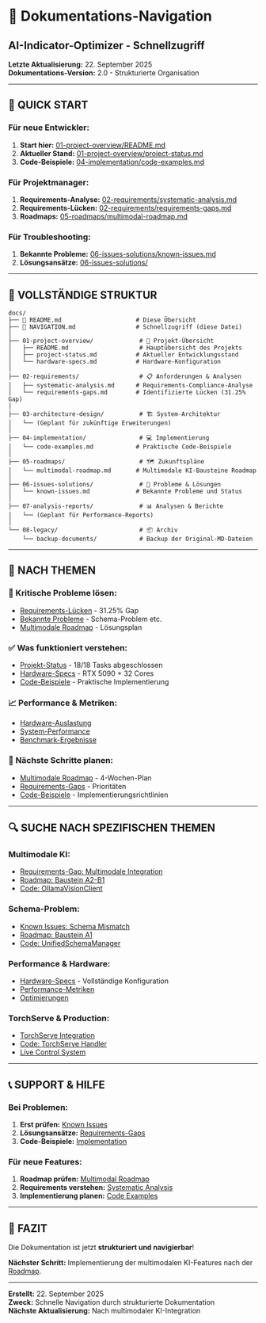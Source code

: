# 🧭 Dokumentations-Navigation
## AI-Indicator-Optimizer - Schnellzugriff

**Letzte Aktualisierung:** 22. September 2025  
**Dokumentations-Version:** 2.0 - Strukturierte Organisation  

---

## 🚀 **QUICK START**

### **Für neue Entwickler:**
1. **Start hier:** [01-project-overview/README.md](01-project-overview/README.md)
2. **Aktueller Stand:** [01-project-overview/project-status.md](01-project-overview/project-status.md)
3. **Code-Beispiele:** [04-implementation/code-examples.md](04-implementation/code-examples.md)

### **Für Projektmanager:**
1. **Requirements-Analyse:** [02-requirements/systematic-analysis.md](02-requirements/systematic-analysis.md)
2. **Requirements-Lücken:** [02-requirements/requirements-gaps.md](02-requirements/requirements-gaps.md)
3. **Roadmaps:** [05-roadmaps/multimodal-roadmap.md](05-roadmaps/multimodal-roadmap.md)

### **Für Troubleshooting:**
1. **Bekannte Probleme:** [06-issues-solutions/known-issues.md](06-issues-solutions/known-issues.md)
2. **Lösungsansätze:** [06-issues-solutions/](06-issues-solutions/)

---

## 📁 **VOLLSTÄNDIGE STRUKTUR**

```
docs/
├── 📖 README.md                     # Diese Übersicht
├── 🧭 NAVIGATION.md                 # Schnellzugriff (diese Datei)
│
├── 01-project-overview/             # 🎯 Projekt-Übersicht
│   ├── README.md                    # Hauptübersicht des Projekts
│   ├── project-status.md           # Aktueller Entwicklungsstand
│   └── hardware-specs.md           # Hardware-Konfiguration
│
├── 02-requirements/                 # 📋 Anforderungen & Analysen
│   ├── systematic-analysis.md      # Requirements-Compliance-Analyse
│   └── requirements-gaps.md        # Identifizierte Lücken (31.25% Gap)
│
├── 03-architecture-design/          # 🏗️ System-Architektur
│   └── (Geplant für zukünftige Erweiterungen)
│
├── 04-implementation/               # 💻 Implementierung
│   └── code-examples.md            # Praktische Code-Beispiele
│
├── 05-roadmaps/                     # 🗺️ Zukunftspläne
│   └── multimodal-roadmap.md       # Multimodale KI-Bausteine Roadmap
│
├── 06-issues-solutions/             # 🔧 Probleme & Lösungen
│   └── known-issues.md             # Bekannte Probleme und Status
│
├── 07-analysis-reports/             # 📊 Analysen & Berichte
│   └── (Geplant für Performance-Reports)
│
└── 08-legacy/                       # 📦 Archiv
    └── backup-documents/            # Backup der Original-MD-Dateien
```

---

## 🎯 **NACH THEMEN**

### **🔴 Kritische Probleme lösen:**
- [Requirements-Lücken](02-requirements/requirements-gaps.md) - 31.25% Gap
- [Bekannte Probleme](06-issues-solutions/known-issues.md) - Schema-Problem etc.
- [Multimodale Roadmap](05-roadmaps/multimodal-roadmap.md) - Lösungsplan

### **✅ Was funktioniert verstehen:**
- [Projekt-Status](01-project-overview/project-status.md) - 18/18 Tasks abgeschlossen
- [Hardware-Specs](01-project-overview/hardware-specs.md) - RTX 5090 + 32 Cores
- [Code-Beispiele](04-implementation/code-examples.md) - Praktische Implementierung

### **📈 Performance & Metriken:**
- [Hardware-Auslastung](01-project-overview/hardware-specs.md#hardware-auslastung-aktuell)
- [System-Performance](01-project-overview/project-status.md#performance-metriken)
- [Benchmark-Ergebnisse](01-project-overview/hardware-specs.md#benchmark-ergebnisse)

### **🚀 Nächste Schritte planen:**
- [Multimodale Roadmap](05-roadmaps/multimodal-roadmap.md) - 4-Wochen-Plan
- [Requirements-Gaps](02-requirements/requirements-gaps.md) - Prioritäten
- [Code-Beispiele](04-implementation/code-examples.md) - Implementierungsrichtlinien

---

## 🔍 **SUCHE NACH SPEZIFISCHEN THEMEN**

### **Multimodale KI:**
- [Requirements-Gap: Multimodale Integration](02-requirements/requirements-gaps.md#kritische-lücken-priorität-1)
- [Roadmap: Baustein A2-B1](05-roadmaps/multimodal-roadmap.md#kritische-bausteine-priorität-1)
- [Code: OllamaVisionClient](04-implementation/code-examples.md#ollamavisionclient---für-baustein-a2)

### **Schema-Problem:**
- [Known Issues: Schema Mismatch](06-issues-solutions/known-issues.md#1-schema-mismatch-in-parquet-logging-task-16)
- [Roadmap: Baustein A1](05-roadmaps/multimodal-roadmap.md#baustein-a1-schema-problem-behebung)
- [Code: UnifiedSchemaManager](04-implementation/code-examples.md#unifiedschemamanager---quick-win)

### **Performance & Hardware:**
- [Hardware-Specs](01-project-overview/hardware-specs.md) - Vollständige Konfiguration
- [Performance-Metriken](01-project-overview/project-status.md#performance-metriken)
- [Optimierungen](01-project-overview/hardware-specs.md#performance-optimierungen)

### **TorchServe & Production:**
- [TorchServe Integration](01-project-overview/project-status.md#torchserve-integration-task-17)
- [Code: TorchServe Handler](04-implementation/code-examples.md#torchserve-handler-für-feature-json-processing)
- [Live Control System](01-project-overview/project-status.md#live-control-system-task-18)

---

## 📞 **SUPPORT & HILFE**

### **Bei Problemen:**
1. **Erst prüfen:** [Known Issues](06-issues-solutions/known-issues.md)
2. **Lösungsansätze:** [Requirements-Gaps](02-requirements/requirements-gaps.md)
3. **Code-Beispiele:** [Implementation](04-implementation/code-examples.md)

### **Für neue Features:**
1. **Roadmap prüfen:** [Multimodal Roadmap](05-roadmaps/multimodal-roadmap.md)
2. **Requirements verstehen:** [Systematic Analysis](02-requirements/systematic-analysis.md)
3. **Implementierung planen:** [Code Examples](04-implementation/code-examples.md)

---

## 🎉 **FAZIT**

Die Dokumentation ist jetzt **strukturiert und navigierbar**! 

**Nächster Schritt:** Implementierung der multimodalen KI-Features nach der [Roadmap](05-roadmaps/multimodal-roadmap.md).

---

**Erstellt:** 22. September 2025  
**Zweck:** Schnelle Navigation durch strukturierte Dokumentation  
**Nächste Aktualisierung:** Nach multimodaler KI-Integration